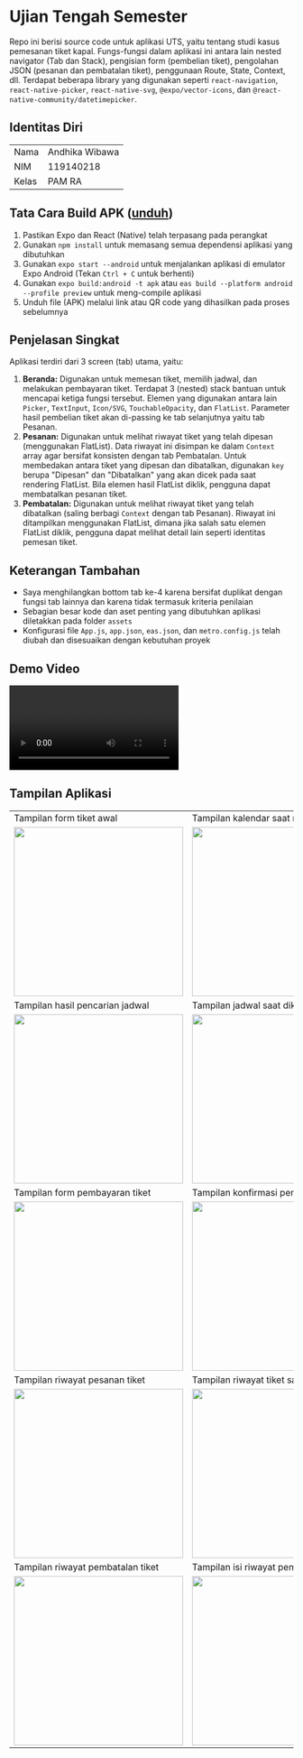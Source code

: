 # Ujian Tengah Semester
Repo ini berisi source code untuk aplikasi UTS, yaitu tentang studi kasus pemesanan tiket kapal.
Fungs-fungsi dalam aplikasi ini antara lain nested navigator (Tab dan Stack), pengisian form (pembelian tiket), pengolahan JSON (pesanan dan pembatalan tiket), penggunaan Route, State, Context, dll.
Terdapat beberapa library yang digunakan seperti `react-navigation`, `react-native-picker`, `react-native-svg`, `@expo/vector-icons`, dan `@react-native-community/datetimepicker`.

## Identitas Diri
|||
|-|-|
|Nama|Andhika Wibawa|
|NIM|119140218|
|Kelas|PAM RA|

## Tata Cara Build APK ([unduh](docs/Aplikasi.apk))
1. Pastikan Expo dan React (Native) telah terpasang pada perangkat
2. Gunakan `npm install` untuk memasang semua dependensi aplikasi yang dibutuhkan
2. Gunakan `expo start --android` untuk menjalankan aplikasi di emulator Expo Android (Tekan `Ctrl + C` untuk berhenti)
3. Gunakan `expo build:android -t apk` atau `eas build --platform android --profile preview` untuk meng-compile aplikasi
4. Unduh file (APK) melalui link atau QR code yang dihasilkan pada proses sebelumnya

## Penjelasan Singkat
Aplikasi terdiri dari 3 screen (tab) utama, yaitu:
1. **Beranda:** Digunakan untuk memesan tiket, memilih jadwal, dan melakukan pembayaran tiket. Terdapat 3 (nested) stack bantuan untuk mencapai ketiga fungsi tersebut. Elemen yang digunakan antara lain `Picker`, `TextInput`, `Icon/SVG`, `TouchableOpacity`, dan `FlatList`. Parameter hasil pembelian tiket akan di-passing ke tab selanjutnya yaitu tab Pesanan.
2. **Pesanan:** Digunakan untuk melihat riwayat tiket yang telah dipesan (menggunakan FlatList). Data riwayat ini disimpan ke dalam `Context` array agar bersifat konsisten dengan tab Pembatalan. Untuk membedakan antara tiket yang dipesan dan dibatalkan, digunakan `key` berupa "Dipesan" dan "Dibatalkan" yang akan dicek pada saat rendering FlatList. Bila elemen hasil FlatList diklik, pengguna dapat membatalkan pesanan tiket.
3. **Pembatalan:** Digunakan untuk melihat riwayat tiket yang telah dibatalkan (saling berbagi `Context` dengan tab Pesanan). Riwayat ini ditampilkan menggunakan FlatList, dimana jika salah satu elemen FlatList diklik, pengguna dapat melihat detail lain seperti identitas pemesan tiket.

## Keterangan Tambahan
- Saya menghilangkan bottom tab ke-4 karena bersifat duplikat dengan fungsi tab lainnya dan karena tidak termasuk kriteria penilaian
- Sebagian besar kode dan aset penting yang dibutuhkan aplikasi diletakkan pada folder `assets`
- Konfigurasi file `App.js`, `app.json`, `eas.json`, dan `metro.config.js` telah diubah dan disesuaikan dengan kebutuhan proyek

## Demo Video
![Aplikasi Kapalzy](docs/DemoVideo.mkv)

## Tampilan Aplikasi
<table>
    <tr>
        <td>Tampilan form tiket awal</td>
        <td>Tampilan kalendar saat memilih tanggal</td>
    </tr>
    <tr>
        <td><img src="docs/Screenshot_1.png" width=300></td>
        <td><img src="docs/Screenshot_2.png" width=300></td>
    </tr>
    <tr>
        <td>Tampilan hasil pencarian jadwal</td>
        <td>Tampilan jadwal saat diklik</td>
    </tr>
    <tr>
        <td><img src="docs/Screenshot_3.png" width=300></td>
        <td><img src="docs/Screenshot_4.png" width=300></td>
    </tr>
        <tr>
        <td>Tampilan form pembayaran tiket</td>
        <td>Tampilan konfirmasi pembayaran</td>
    </tr>
    <tr>
        <td><img src="docs/Screenshot_5.png" width=300></td>
        <td><img src="docs/Screenshot_6.png" width=300></td>
    </tr>
        <tr>
        <td>Tampilan riwayat pesanan tiket</td>
        <td>Tampilan riwayat tiket saat diklik</td>
    </tr>
    <tr>
        <td><img src="docs/Screenshot_7.png" width=300></td>
        <td><img src="docs/Screenshot_8.png" width=300></td>
    </tr>
        </tr>
        <tr>
        <td>Tampilan riwayat pembatalan tiket</td>
        <td>Tampilan isi riwayat pembatalan tiket</td>
    </tr>
    <tr>
        <td><img src="docs/Screenshot_9.png" width=300></td>
        <td><img src="docs/Screenshot_10.png" width=300></td>
    </tr>
</table>
